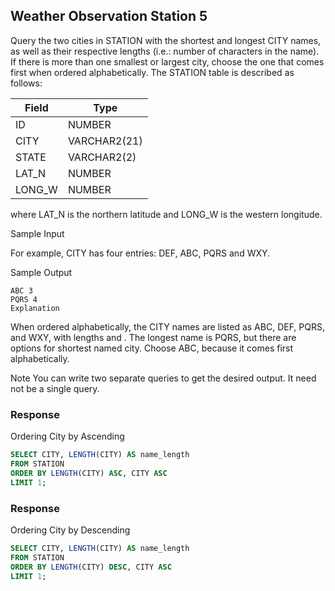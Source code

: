 ## Weather Observation Station 5

Query the two cities in STATION with the shortest and longest CITY names, as well as their respective lengths (i.e.: number of characters in the name). If there is more than one smallest or largest city, choose the one that comes first when ordered alphabetically.
The STATION table is described as follows:

<table><thead>
<tr>
<th>Field</th>
<th>Type</th>
</tr></thead>
<tbody>
<tr>
<td>ID</td>
<td>NUMBER</td>
</tr>
<tr>
<td>CITY</td>
<td>VARCHAR2(21)</td>
</tr>
<tr>
<td>STATE</td>
<td>VARCHAR2(2)</td>
</tr>
<tr>
<td>LAT_N</td>
<td>NUMBER</td>
</tr>
<tr>
<td>LONG_W</td>
<td>NUMBER</td>
</tr>
</tbody>
</table>

where LAT_N is the northern latitude and LONG_W is the western longitude.

Sample Input

For example, CITY has four entries: DEF, ABC, PQRS and WXY.

Sample Output

```
ABC 3
PQRS 4
Explanation
```

When ordered alphabetically, the CITY names are listed as ABC, DEF, PQRS, and WXY, with lengths and . The longest name is PQRS, but there are options for shortest named city. Choose ABC, because it comes first alphabetically.

Note
You can write two separate queries to get the desired output. It need not be a single query.

### Response 
Ordering City by Ascending

```sql
SELECT CITY, LENGTH(CITY) AS name_length
FROM STATION
ORDER BY LENGTH(CITY) ASC, CITY ASC
LIMIT 1;
```

### Response 
Ordering City by Descending

```sql
SELECT CITY, LENGTH(CITY) AS name_length
FROM STATION
ORDER BY LENGTH(CITY) DESC, CITY ASC
LIMIT 1;
```